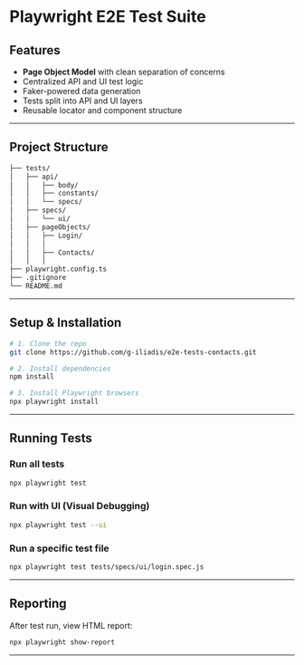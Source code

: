 # Playwright E2E Test Suite

## Features

- **Page Object Model** with clean separation of concerns
- Centralized API and UI test logic
- Faker-powered data generation
- Tests split into API and UI layers
- Reusable locator and component structure

---

## Project Structure

```bash
├── tests/
│   ├── api/
│   │   ├── body/
│   │   ├── constants/
│   │   └── specs/
│   ├── specs/
│   │   └── ui/
│   ├── pageObjects/
│   │   ├── Login/
│   │   │ 
│   │   ├── Contacts/
│   │   │   
├── playwright.config.ts
├── .gitignore
└── README.md
```

---

## Setup & Installation

```bash
# 1. Clone the repo
git clone https://github.com/g-iliadis/e2e-tests-contacts.git

# 2. Install dependencies
npm install

# 3. Install Playwright browsers
npx playwright install
```

---

## Running Tests

### Run all tests
```bash
npx playwright test
```

### Run with UI (Visual Debugging)
```bash
npx playwright test --ui
```

### Run a specific test file
```bash
npx playwright test tests/specs/ui/login.spec.js
```
---

## Reporting

After test run, view HTML report:
```bash
npx playwright show-report
```

---